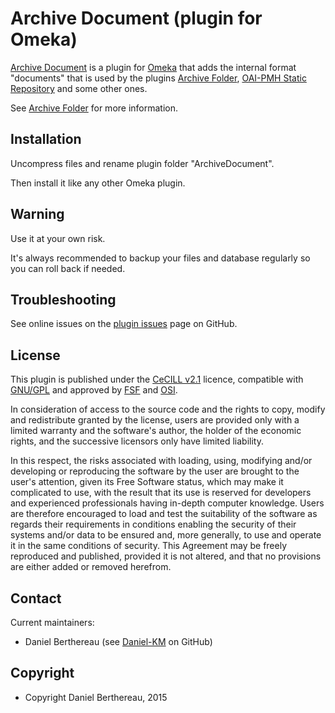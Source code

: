Archive Document (plugin for Omeka)
===================================

[Archive Document] is a plugin for [Omeka] that adds the internal format
"documents" that is used by the plugins [Archive Folder], [OAI-PMH Static Repository]
and some other ones.

See [Archive Folder] for more information.


Installation
------------

Uncompress files and rename plugin folder "ArchiveDocument".

Then install it like any other Omeka plugin.


Warning
-------

Use it at your own risk.

It's always recommended to backup your files and database regularly so you can
roll back if needed.


Troubleshooting
---------------

See online issues on the [plugin issues] page on GitHub.


License
-------

This plugin is published under the [CeCILL v2.1] licence, compatible with
[GNU/GPL] and approved by [FSF] and [OSI].

In consideration of access to the source code and the rights to copy, modify and
redistribute granted by the license, users are provided only with a limited
warranty and the software's author, the holder of the economic rights, and the
successive licensors only have limited liability.

In this respect, the risks associated with loading, using, modifying and/or
developing or reproducing the software by the user are brought to the user's
attention, given its Free Software status, which may make it complicated to use,
with the result that its use is reserved for developers and experienced
professionals having in-depth computer knowledge. Users are therefore encouraged
to load and test the suitability of the software as regards their requirements
in conditions enabling the security of their systems and/or data to be ensured
and, more generally, to use and operate it in the same conditions of security.
This Agreement may be freely reproduced and published, provided it is not
altered, and that no provisions are either added or removed herefrom.


Contact
-------

Current maintainers:

* Daniel Berthereau (see [Daniel-KM] on GitHub)


Copyright
---------

* Copyright Daniel Berthereau, 2015


[Archive Document]: https://github.com/Daniel-KM/ArchiveDocument
[Archive Folder]: https://github.com/Daniel-KM/ArchiveFolder
[OAI-PMH Static Repository]: https://github.com/Daniel-KM/OaiPmhStaticRepository
[Omeka]: https://www.omeka.org
[plugin issues]: https://github.com/Daniel-KM/ArchiveDocument/issues
[CeCILL v2.1]: https://www.cecill.info/licences/Licence_CeCILL_V2.1-en.html
[GNU/GPL]: https://www.gnu.org/licenses/gpl-3.0.html
[FSF]: https://www.fsf.org
[OSI]: http://opensource.org
[Daniel-KM]: https://github.com/Daniel-KM "Daniel Berthereau"
